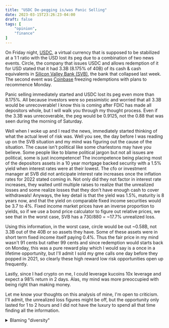 ```yaml
---
title: "USDC De-pegging is/was Panic Selling"
date: 2023-03-15T23:26:23-04:00
draft: false
tags: [
    "opinion",
    "finance"
]
---
```


On Friday night, [USDC](https://www.circle.com/en/usdc), a virtual currency that is supposed to be stabilized at a 1:1 ratio with the USD lost its peg due to a combination of two news events. Circle, the company that issues USDC and allows redemption of it for USD stated that it had 3.3B (8.175% of 40B) of its cash & cash equivalents in [Silicon Valley Bank (SVB)](https://en.wikipedia.org/wiki/Silicon_Valley_Bank), the bank that collapsed last week. The second event was [Coinbase](https://twitter.com/coinbase/status/1634399032767307776) freezing redemptions with plans to recommence Monday.

Panic selling immediately started and USDC lost its peg even more than 8.175%. All because investors were so pessimistic and worried that all 3.3B would be unrecoverable! I know this is coming after FDIC has made all depositors whole, but I will walk you through my thought process. Even if the 3.3B was unrecoverable, the peg would be 0.9125, not the 0.88 that was seen during the morning of Saturday.

Well when I woke up and I read the news, immediately started thinking of what the actual level of risk was. Well you see, the day before I was reading up on the SVB situation and my mind was figuring out the cause of the situation. The cause isn't political like some charlestons may have you believe. Some people like to blame political jargon but not all issues are political, some is just incompetence! The incompetence being placing most of the depositors assets in a 10 year mortgage backed security with a 1.5% yield when interest rates were at their lowest. The cfo or investment manager at SVB did not anticipate interest rate increases once the inflation rates for 2022 stated coming in. Not only did they not factor in interest rate increases, they waited until multiple raises to realize that the unrealized losses and some realize losses that they don't have enough cash to cover withdrawals! Anyways, the key detail is that the yield was 1.5%, maturity is 8 years now, and that the yield on comparable fixed income securities would be 3.7 to 4%. Fixed income market prices have an inverse proportion to yields, so if we use a bond price calculator to figure out relative prices, we see that in the worst case, SVB has a 730/880 = ~17.7% unrealized loss.

Using this information, in the worst case, circle would be out ~0.58B, not 3.3B out of the 40B or so assets they have. Some of these assets were in short term fixed income itself paying 0.4%. Thus the fair price in my mind wasn't 91 cents but rather 99 cents and since redemption would starts back on Monday, this was a pure reward play which I would say is a once in a lifetime opportunity, but I'll admit I sold my gme calls one day before they popped in 2021, so clearly these high reward low risk opportunities open up frequently.

Lastly, since I had crypto on me, I could leverage kucoins 10x leverage and expect a 98% return in 2 days. Alas, my mind was more preoccupied with being right than making money.

Let me know your thoughts on this analysis of mine, I'm open to criticism. I'll admit, the unrealized loss figures might be off, but the opportunity only lasted for 1 to 2 hours and I did not have the luxury to spend all that time finding all the information.

<details><summary>Blaming "diversity"</summary>

Some people, WSJ included, like to point out that the bank failed because of diversity initiatives. This is very disingenuous.
First of all, management is 100% white in terms of race and not a single woman on management is in a position that is not stereotypically dominated by men. Second of all, diversity has nothing to do with intelligence! Diversity doesn't reduce critical thinking (unless it is done wrong) and it doesn't improve critical thinking unless cultural differences or differing experiences are taken advantage of. The only way diversity could have caused this bank failure is if there was a culture that promoted minimizing shareholder valuation.

This whole situation is like that movie Margin Call, except the person working in risk is non-existent (Chief of Risk was vacant for 8 months while interest rates were being raised). Clearly, the people to blame for SVB's collapse is management and then the board, although can the board really be blamed when it is management that was supposed to manage the company properly?

</details>
